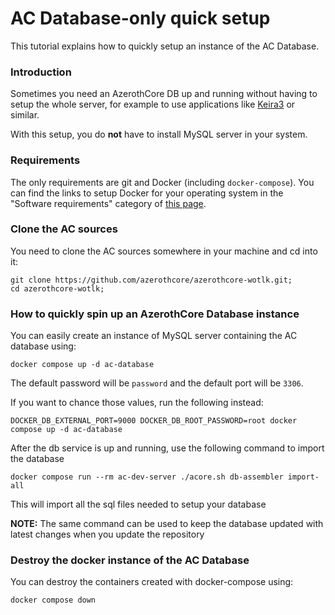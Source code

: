 # AC Database-only quick setup

This tutorial explains how to quickly setup an instance of the AC Database.


### Introduction

Sometimes you need an AzerothCore DB up and running without having to setup the whole server,
for example to use applications like [Keira3](https://github.com/azerothcore/Keira3) or similar.

With this setup, you do **not** have to install MySQL server in your system.

### Requirements

The only requirements are git and Docker (including `docker-compose`).
You can find the links to setup Docker for your operating system in the "Software requirements" category of 
[this page](http://www.azerothcore.org/wiki/Install-with-Docker#setup).

### Clone the AC sources

You need to clone the AC sources somewhere in your machine and cd into it:

```
git clone https://github.com/azerothcore/azerothcore-wotlk.git;
cd azerothcore-wotlk;
```

### How to quickly spin up an AzerothCore Database instance

You can easily create an instance of MySQL server containing the AC database using:

```
docker compose up -d ac-database
```

The default password will be `password` and the default port will be `3306`.

If you want to chance those values, run the following instead:

```
DOCKER_DB_EXTERNAL_PORT=9000 DOCKER_DB_ROOT_PASSWORD=root docker compose up -d ac-database
```

After the db service is up and running, use the following command to import the database

`docker compose run --rm ac-dev-server ./acore.sh db-assembler import-all`

This will import all the sql files needed to setup your database 

**NOTE:** The same command can be used to keep the database updated with latest changes when you update the repository

### Destroy the docker instance of the AC Database

You can destroy the containers created with docker-compose using:

```
docker compose down
```

